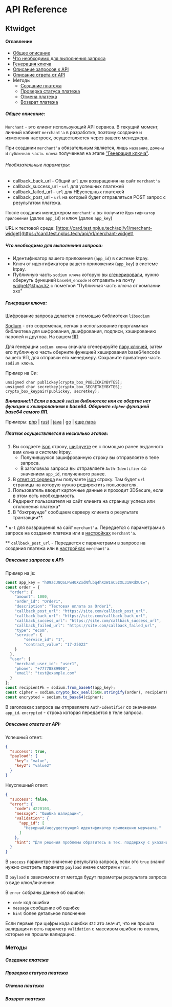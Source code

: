 # API Reference

## Ktwidget

#### Оглавление
- [Общее описание](#Общее-описание)
- [Что необходимо для выполнения запроса](#Что-необходимо-для-выполнения-запроса)
- [Генерация ключа](#Генерация-ключа)
- [Описание запросов к API](#Описание-запросов-к-API)
- [Описание ответа от API](#Описание-ответа-от-API)
- Методы
    - [Создание платежа](#Создание-платежа)
    - [Проверка статуса платежа](#Проверка-статуса-платежа)
    - [Отмена платежа](#Отмена-платежа)
    - [Возврат платежа](#Возврат-платежа)

##### Общее описание:
`Merchant` - это клиент использующий API сервиса. В текущий момент, личный кабинет `merchant'a` в разработке,
поэтому создание и изменения настроек, осуществляется через вашего менеджера.

При создании `merchant'a` обязательным является, лишь `название`, `домены` и `публичная часть ключа`
полученная на этапе ["Генерация ключа"](#Генерация-ключа).
###### Необязательные параметры:
- callback_back_url - Общий `url` для возвращения на сайт `merchant'a`
- callback_success_url - `url` для успешных платежей
- callback_failed_url - `url` для НЕуспешных платежей
- callback_post_url - `url` на который будет отправляться POST запрос с результатом платежа.

После создания менеджером `merchant'a` вы получите `Идентификатор приложения` (далее `app_id`) и ключ (далее `app_key`)

URL к тестовой среде: [https://card.test.nplus.tech/api/v1/merchant-widget](https://card.test.nplus.tech/api/v1/merchant-widget)

##### Что необходимо для выполнения запроса:
- Идентификатор вашего приложения (`app_id`) в системе ktpay.
- Ключ от идентификатора вашего приложения (`app_key`) в системе ktpay.
- Публичную часть `sodium ключа` которую вы [сгенерировали](#Генерация-ключа), нужно обернуть функцией `base64_encode`
и отправить на почту [widget@ktpay.kz](mailto:widget@ktpay.kz?subject=Публичная%20часть%20ключа%20от%20компании%20xxx)
с пометкой "Публичная часть ключа от компании xxx"

##### Генерация ключа:
Шифрование запроса делается с помощью библиотеки `libsodium`

[Sodium](https://libsodium.gitbook.io/doc) - это современая, легкая в использование проргаммная библиотека для шифрования,
дшифрования, подписи, хэшированию паролей и другова. На вашем [ЯП](https://libsodium.gitbook.io/doc/bindings_for_other_languages)

Для генерации `sodium ключа` сначала сгенерируйте [пару ключей](https://libsodium.gitbook.io/doc/public-key_cryptography/authenticated_encryption#key-pair-generation),
затем его публичную часть оберните функцией хеширования base64encode вашего ЯП, для отправки его менеджеру.
Сохраните приватную часть `sodium ключа`.

Пример на Cи: 
```clang
unsigned char publickey[crypto_box_PUBLICKEYBYTES];
unsigned char secretkey[crypto_box_SECRETKEYBYTES];
crypto_box_keypair(publickey, secretkey);
```
***Внимание!!! Если в вашей `sodium` библиотеке или ее обертке нет функции
с хешированием в base64. Оберните `cipher` функцией base64 самого ЯП.***

Примеры:
[php](https://www.php.net/manual/ru/function.base64-encode.php) |
[rust](https://docs.rs/base64/0.3.1/base64/fn.encode.html) |
[java](https://docs.oracle.com/javase/8/docs/api/java/util/Base64.Encoder.html) |
[go](https://golang.org/pkg/encoding/base64) |
[еще пара](https://www.yeahhub.com/encode-base64-popular-programming-languages/)

##### Платеж осуществляется в несколько этапов:
1. Вы создаете [json](https://www.json.org/json-ru.html) строку, [шифруете](#Описание-запросов-к-API) еe с помощью ранее выданного вам `ключа` в системе ktpay.
    - Получившуюся зашифрованную строку вы отправляете в теле запроса.
    - В заголовках запроса вы отправляете `Auth-Identifier` со значением `app_id`, полученного ранее.
2. В [ответ от сервера](#Описание-ответа-от-API) вы получаете [json](https://www.json.org/json-ru.html) строку.
Там будет `url` страницы на которую нужно редиректить пользователя.
3. Пользователь вводит карточные данные и проходит 3DSecure, если в этом есть необходимость.
4. Редирект пользователя на сайт клиента на страницу успеха или отклонения платежа*
5. В "бэкграунде" сообщаем серверу клиента о результате транзакции**.

\* `url` для возвращения на сайт `merchant'a`. Передается с параметрами в запросе на создания платежа или 
в [настройках](#Необязательные-параметры) `merchant'a`.

\*\* `callback_post_url` - Передается с параметрами в запросе на создания платежа или
в [настройках](#Необязательные-параметры) `merchant'a`.

##### Описание запросов к API:
Пример на js:
```js
const app_key = "h09acJ8QSLPw40XZxdNfLbq4hXzWInC5zXL319RdXUI=";
const order = {
  "order": {
    "amount": 1000,
    "order_id": "Order1",
    "description": "Тестовая оплата за Order1",
    "callback_post_url": "https://site.com/callback_post_url",
    "callback_back_url": "https://site.com/callback_back_url",
    "callback_success_url": "https://site.com/callback_success_url",
    "callback_failed_url": "https://site.com/callback_failed_url",
    "type": "ecom",
    "service": {
        "service_id": "1",
        "contract_value": "17-25022"
    }
  },
  "user": {
    "merchant_user_id": "user1",
    "phone": "+77778889900",
    "email": "test@example.com"
  }
};
const recipientPk = sodium.from_base64(app_key);
const cipher = sodium.crypto_box_seal(JSON.stringify(order), recipientPk);
const encrypted = sodium.to_base64(cipher);
```
В заголовках запроса вы отправляете `Auth-Identifier` со значением `app_id`.
`encrypted` - строка которая передается в теле запроса.

##### Описание ответа от API:
Успешный ответ:
```json
{
  "success": true,
  "payload": {
    "key": "value",
    "key2": "value2"
  }
}
```
Неуспешный ответ:
```json
{
  "success": false,
  "error": {
    "code": 4220103,
    "message": "Ошибка валидации",
    "validation": {
      "app_id": [
        "Неверный/несуществующий идентификатор приложения мерчанта."
      ]
    },
    "hint": "Для решения проблемы обратитесь в тех. поддержку с указанием кода ошибки."
  }
}
```
В `success` параметре значение результата запроса, если это `true` значит нужно смотреть параметр `payload` иначе
смотрим `error`.

В `payload` в зависимости от метода будут параметры результата запроса в виде ключ/значение.

В `error` собраны данные об ошибке:
 - `code` код ошибки
 - `message` сообщение об ошибке
 - `hint` более детальное пояснение
 
Если первые три цифры кода ошибки `422` это значит, что не прошла валидация и есть параметр `validation`
с массивом ошибок по полям, которые не прошли валидацию.

### Методы
##### Создание платежа
##### Проверка статуса платежа
##### Отмена платежа
##### Возврат платежа

